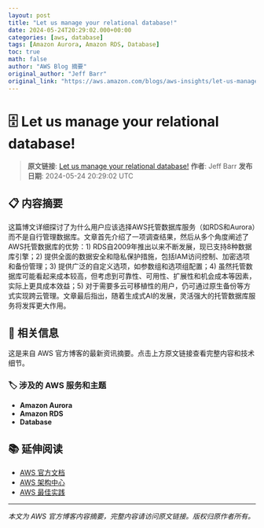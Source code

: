 ```yaml
---
layout: post
title: "Let us manage your relational database!"
date: 2024-05-24T20:29:02.000+00:00
categories: [aws, database]
tags: [Amazon Aurora, Amazon RDS, Database]
toc: true
math: false
author: "AWS Blog 摘要"
original_author: "Jeff Barr"
original_link: "https://aws.amazon.com/blogs/aws-insights/let-us-manage-your-relational-database/"
---
```


# 🗄️ Let us manage your relational database!

> **原文链接**: [Let us manage your relational database!](https://aws.amazon.com/blogs/aws-insights/let-us-manage-your-relational-database/)
> **作者**: Jeff Barr
> **发布日期**: 2024-05-24 20:29:02 UTC

## 📋 内容摘要

这篇博文详细探讨了为什么用户应该选择AWS托管数据库服务（如RDS和Aurora）而不是自行管理数据库。文章首先介绍了一项调查结果，然后从多个角度阐述了AWS托管数据库的优势：1) RDS自2009年推出以来不断发展，现已支持8种数据库引擎；2) 提供全面的数据安全和隐私保护措施，包括IAM访问控制、加密选项和备份管理；3) 提供广泛的自定义选项，如参数组和选项组配置；4) 虽然托管数据库可能看起来成本较高，但考虑到可靠性、可用性、扩展性和机会成本等因素，实际上更具成本效益；5) 对于需要多云可移植性的用户，仍可通过原生备份等方式实现跨云管理。文章最后指出，随着生成式AI的发展，灵活强大的托管数据库服务将发挥更大作用。

## 🔗 相关信息

这是来自 AWS 官方博客的最新资讯摘要。点击上方原文链接查看完整内容和技术细节。

### 🏷️ 涉及的 AWS 服务和主题

- **Amazon Aurora**
- **Amazon RDS**
- **Database**

## 📚 延伸阅读

- [AWS 官方文档](https://docs.aws.amazon.com/)
- [AWS 架构中心](https://aws.amazon.com/architecture/)
- [AWS 最佳实践](https://aws.amazon.com/architecture/well-architected/)

---

*本文为 AWS 官方博客内容摘要，完整内容请访问原文链接。版权归原作者所有。*